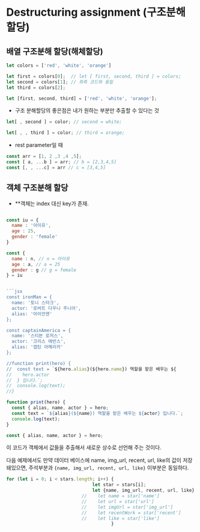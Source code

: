 Destructuring assignment (구조분해 할당)
=============
## 배열 구조분해 할당(해체할당)
  
  ```jsx
  let colors = ['red', 'white', 'orange']
  
  let first = colors[0];  // let [ first, second, third ] = colors;
  let second = colors[1]; // 좌측 코드와 동일
  let third = colors[2];
  ```
  ```jsx
  let [first, second, third] = ['red', 'white', 'orange'];
  ```
  - 구조 분해할당의 좋은점은 내가 원하는 부분만 추출할 수 있다는 것
  ```jsx
  let[ , second ] = color; // second = white;
  ```
  ```jsx
  let[ , , third ] = color; // third = orange;
  ```
  - rest parameter일 때
  ```jsx
  const arr = [1, 2 ,3 ,4 ,5];
  const [ a, ...b ] = arr; // b = [2,3,4,5]
  const [, , ...c] = arr // c = [3,4,5]
  ```
  
## 객체 구조분해 할당
  - **객체는 index 대신 key가 존재. 
  ```jsx

  const iu = {
    name : '아이유',
    age : 25,
    gender : 'female'
  }
  
  const {
    name : n, // n = 아이유 
    age : a, // a = 25
    gender : g // g = female 
  } = iu
  
  
  ```jsx
  const ironMan = {
    name: '토니 스타크',
    actor: '로버트 다우니 주니어',
    alias: '아이언맨'
  };

  const captainAmerica = {
    name: '스티븐 로저스',
    actor: '크리스 에반스',
    alias: '캡틴 아메리카'
  };

  //function print(hero) {
  //  const text = `${hero.alias}(${hero.name}) 역할을 맡은 배우는 ${
  //    hero.actor
  //  } 입니다.`;
  //  console.log(text);
  //}

  function print(hero) {
    const { alias, name, actor } = hero;
    const text = `${alias}(${name}) 역할을 맡은 배우는 ${actor} 입니다.`;
    console.log(text);
  }
  ```
  ```jsx
  const { alias, name, actor } = hero;
  ```
  이 코드가 객체에서 값들을 추출해서 새로운 상수로 선언해 주는 것이다.

  다음 예제에서도 만약 데이터 베이스에 name, img_url, recent, url, like의 값이 저장돼있으면,
  주석부분과
  ```{name, img_url, recent, url, like}``` 이부분은 동일하다.
  ```jsx
  for (let i = 0; i < stars.length; i++) {
                                  let star = stars[i];
                                  let {name, img_url, recent, url, like} = star;
                              //    let name = star['name']
                              //    let url = star['url']
                              //    let imgUrl = star['img_url']
                              //    let recentWork = star['recent']
                              //    let like = star['like']
                                         }
  ```
